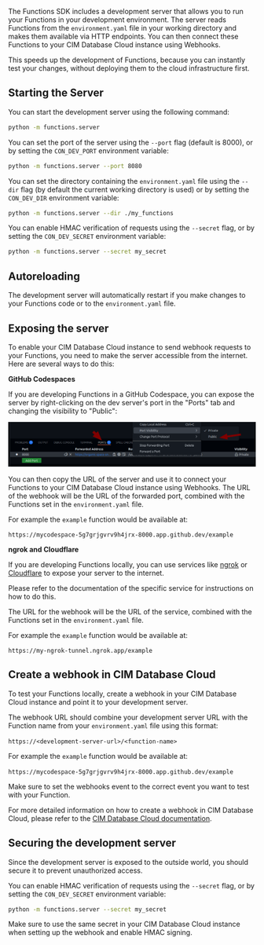 The Functions SDK includes a development server that allows you to run your Functions in your development environment. The server reads Functions from the `environment.yaml` file in your working directory and makes them available via HTTP endpoints. You can then connect these Functions to your CIM Database Cloud instance using Webhooks.

This speeds up the development of Functions, because you can instantly test your changes, without deploying them to the cloud infrastructure first.

## Starting the Server

You can start the development server using the following command:

```bash
python -m functions.server
```

You can set the port of the server using the `--port` flag (default is 8000), or by setting the `CON_DEV_PORT` environment variable:

```bash
python -m functions.server --port 8080
```

You can set the directory containing the `environment.yaml` file using the `--dir` flag (by default the current working directory is used) or by setting the `CON_DEV_DIR` environment variable:

```bash
python -m functions.server --dir ./my_functions
```

You can enable HMAC verification of requests using the `--secret` flag, or by setting the `CON_DEV_SECRET` environment variable:

```bash
python -m functions.server --secret my_secret
```

## Autoreloading

The development server will automatically restart if you make changes to your Functions code or to the `environment.yaml` file.

## Exposing the server

To enable your CIM Database Cloud instance to send webhook requests to your Functions, you need to make the server accessible from the internet. Here are several ways to do this:

**GitHub Codespaces**

If you are developing Functions in a GitHub Codespace, you can expose the server by right-clicking on the dev server's port in the "Ports" tab and changing the visibility to "Public":

![GitHub Codespaces](./assets/codespace_port_visibility.png)

You can then copy the URL of the server and use it to connect your Functions to your CIM Database Cloud instance using Webhooks.
The URL of the webhook will be the URL of the forwarded port, combined with the Functions set in the `environment.yaml` file.

For example the `example` function would be available at:

```
https://mycodespace-5g7grjgvrv9h4jrx-8000.app.github.dev/example
```

**ngrok and Cloudflare**

If you are developing Functions locally, you can use services like [ngrok](https://ngrok.com/) or [Cloudflare](https://cloudflare.com) to expose your server to the internet.

Please refer to the documentation of the specific service for instructions on how to do this.

The URL for the webhook will be the URL of the service, combined with the Functions set in the `environment.yaml` file.

For example the `example` function would be available at:

```
https://my-ngrok-tunnel.ngrok.app/example
```

## Create a webhook in CIM Database Cloud

To test your Functions locally, create a webhook in your CIM Database Cloud instance and point it to your development server.

The webhook URL should combine your development server URL with the Function name from your `environment.yaml` file using this format:

`https://<development-server-url>/<function-name>`

For example the `example` function would be available at:

```https://mycodespace-5g7grjgvrv9h4jrx-8000.app.github.dev/example```


Make sure to set the webhooks event to the correct event you want to test with your Function.

For more detailed information on how to create a webhook in CIM Database Cloud, please refer to the [CIM Database Cloud documentation](https://saas-docs.contact-cloud.com/2025.7.0-en/admin/admin-contact_cloud/saas_admin/webhooks).


## Securing the development server

Since the development server is exposed to the outside world, you should secure it to prevent unauthorized access.

You can enable HMAC verification of requests using the `--secret` flag, or by setting the `CON_DEV_SECRET` environment variable:

```bash
python -m functions.server --secret my_secret
```

Make sure to use the same secret in your CIM Database Cloud instance when setting up the webhook and enable HMAC signing.
